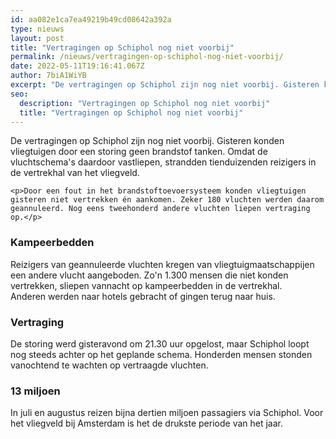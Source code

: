 ```yaml
---
id: aa082e1ca7ea49219b49cd08642a392a
type: nieuws
layout: post
title: "Vertragingen op Schiphol nog niet voorbij"
permalink: /nieuws/vertragingen-op-schiphol-nog-niet-voorbij/
date: 2022-05-11T19:16:41.067Z
author: 7biA1WiYB
excerpt: "De vertragingen op Schiphol zijn nog niet voorbij. Gisteren konden vliegtuigen door een storing geen brandstof tanken. Omdat de vluchtschema's daardoor vastliepen, strandden tienduizenden reizigers in de vertrekhal van het vliegveld.  "
seo:
  description: "Vertragingen op Schiphol nog niet voorbij"
  title: "Vertragingen op Schiphol nog niet voorbij"
---
```

De vertragingen op Schiphol zijn nog niet voorbij. Gisteren konden vliegtuigen door een storing geen brandstof tanken. Omdat de vluchtschema's daardoor vastliepen, strandden tienduizenden reizigers in de vertrekhal van het vliegveld.  

    <p>Door een fout in het brandstoftoevoersysteem konden vliegtuigen gisteren niet vertrekken én aankomen. Zeker 180 vluchten werden daarom geannuleerd. Nog eens tweehonderd andere vluchten liepen vertraging op.</p>
<h3>Kampeerbedden</h3>
<p>Reizigers van geannuleerde vluchten kregen van vliegtuigmaatschappijen een andere vlucht aangeboden. Zo'n 1.300 mensen die niet konden vertrekken, sliepen vannacht op kampeerbedden in de vertrekhal. Anderen werden naar hotels gebracht of gingen terug naar huis.</p>
<h3>Vertraging</h3>
<p>De storing werd gisteravond om 21.30 uur opgelost, maar Schiphol loopt nog steeds achter op het geplande schema. Honderden mensen stonden vanochtend te wachten op vertraagde vluchten.</p>
<h3>13 miljoen</h3>
<p>In juli en augustus reizen bijna dertien miljoen passagiers via Schiphol. Voor het vliegveld bij Amsterdam is het de drukste periode van het jaar.</p>  
